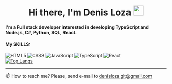 <h1 align="center">Hi there, I'm Denis Loza
<img src="https://github.com/blackcater/blackcater/raw/main/images/Hi.gif" height="32"/></h1>
<h4>I'm a Full stack developer interested in developing TypeScript and Node.js, C#, Python, SQL, React.<h4>
<h4>My SKILLS:</h4>

![HTML5](https://img.shields.io/badge/html5-%23E34F26.svg?style=for-the-badge&logo=html5&logoColor=white)
![CSS3](https://img.shields.io/badge/css3-%231572B6.svg?style=for-the-badge&logo=css3&logoColor=white)
![JavaScript](https://img.shields.io/badge/javascript-%23323330.svg?style=for-the-badge&logo=javascript&logoColor=%23F7DF1E)
![TypeScript](https://img.shields.io/badge/typescript-%23007ACC.svg?style=for-the-badge&logo=typescript&logoColor=white)
![React](https://img.shields.io/badge/react-%2320232a.svg?style=for-the-badge&logo=react&logoColor=%2361DAFB)
</br>
[![Top Langs](https://github-readme-stats.vercel.app/api/top-langs/?username=DenisLoza)](https://github.com/anuraghazra/github-readme-stats)
</br>
***
📫 How to reach me? Please, send e-mail to denisloza.git@gmail.com
